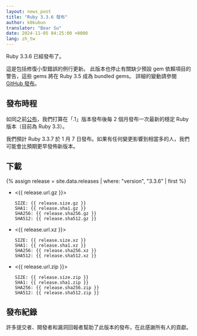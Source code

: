 ```yaml
---
layout: news_post
title: "Ruby 3.3.6 發布"
author: k0kubun
translator: "Bear Su"
date: 2024-11-05 04:25:00 +0000
lang: zh_tw
---
```


Ruby 3.3.6 已經發布了。

這是包括修復小型錯誤的例行更新。
此版本也停止有關缺少預設 gem 依賴項目的警告，這些 gems 將在 Ruby 3.5 成為 bundled gems。
詳細的變動請參閱 [GitHub 發布](https://github.com/ruby/ruby/releases/tag/v3_3_6)。

## 發布時程

如同之前[公布](https://www.ruby-lang.org/zh_tw/news/2024/07/09/ruby-3-3-4-released/)，我們打算在「.1」版本發布後每 2 個月發布一次最新的穩定 Ruby 版本（目前為 Ruby 3.3）。

我們預計 Ruby 3.3.7 於 1 月 7 日發布。如果有任何變更影響到相當多的人，我們可能會比預期更早發佈新版本。

## 下載

{% assign release = site.data.releases | where: "version", "3.3.6" | first %}

* <{{ release.url.gz }}>

      SIZE: {{ release.size.gz }}
      SHA1: {{ release.sha1.gz }}
      SHA256: {{ release.sha256.gz }}
      SHA512: {{ release.sha512.gz }}

* <{{ release.url.xz }}>

      SIZE: {{ release.size.xz }}
      SHA1: {{ release.sha1.xz }}
      SHA256: {{ release.sha256.xz }}
      SHA512: {{ release.sha512.xz }}

* <{{ release.url.zip }}>

      SIZE: {{ release.size.zip }}
      SHA1: {{ release.sha1.zip }}
      SHA256: {{ release.sha256.zip }}
      SHA512: {{ release.sha512.zip }}

## 發布紀錄

許多提交者、開發者和漏洞回報者幫助了此版本的發布，在此感謝所有人的貢獻。
